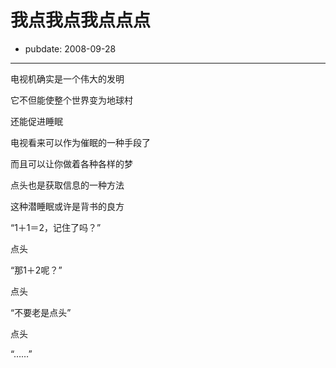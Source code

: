 # 我点我点我点点点

- pubdate: 2008-09-28

--------------------------


电视机确实是一个伟大的发明

它不但能使整个世界变为地球村

还能促进睡眠



电视看来可以作为催眠的一种手段了

而且可以让你做着各种各样的梦

点头也是获取信息的一种方法

这种潜睡眠或许是背书的良方



“1＋1＝2，记住了吗？”

点头

“那1＋2呢？”

点头

“不要老是点头”

点头

“……”






